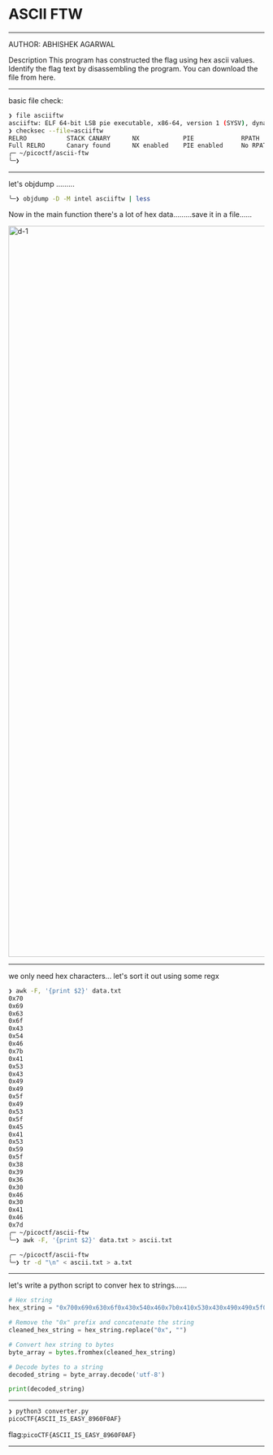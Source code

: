 # ASCII FTW

---


AUTHOR: ABHISHEK AGARWAL

Description
This program has constructed the flag using hex ascii values. Identify the flag text by disassembling the program.
You can download the file from here.

---

basic file check:

```bash
❯ file asciiftw
asciiftw: ELF 64-bit LSB pie executable, x86-64, version 1 (SYSV), dynamically linked, interpreter /lib64/ld-linux-x86-64.so.2, BuildID[sha1]=e1c32dace8ac1516160b771e493f5ebffcac9855, for GNU/Linux 3.2.0, not stripped
❯ checksec --file=asciiftw
RELRO           STACK CANARY      NX            PIE             RPATH      RUNPATH	Symbols		FORTIFY	Fortified	Fortifiable	FILE
Full RELRO      Canary found      NX enabled    PIE enabled     No RPATH   No RUNPATH   66 Symbols	  No	0		1		asciiftw
╭─ ~/picoctf/ascii-ftw
╰─❯
```
---

let's objdump .........

```bash
╰─❯ objdump -D -M intel asciiftw | less
```

Now in the main function there's a lot of hex data.........save it in a file......

<img width="1440" alt="d-1" src="https://github.com/Lynk4/PicoCTF/assets/44930131/c2b56fd6-73f3-4349-9cb4-4cd5e290efe3">

---

we only need hex characters... let's sort it out using some regx

```bash
❯ awk -F, '{print $2}' data.txt
0x70
0x69
0x63
0x6f
0x43
0x54
0x46
0x7b
0x41
0x53
0x43
0x49
0x49
0x5f
0x49
0x53
0x5f
0x45
0x41
0x53
0x59
0x5f
0x38
0x39
0x36
0x30
0x46
0x30
0x41
0x46
0x7d
╭─ ~/picoctf/ascii-ftw
╰─❯ awk -F, '{print $2}' data.txt > ascii.txt

╭─ ~/picoctf/ascii-ftw
╰─❯ tr -d "\n" < ascii.txt > a.txt
```

---

let's write a python script to conver hex to strings......

```python
# Hex string
hex_string = "0x700x690x630x6f0x430x540x460x7b0x410x530x430x490x490x5f0x490x530x5f0x450x410x530x590x5f0x380x390x360x300x460x300x410x460x7d"

# Remove the "0x" prefix and concatenate the string
cleaned_hex_string = hex_string.replace("0x", "")

# Convert hex string to bytes
byte_array = bytes.fromhex(cleaned_hex_string)

# Decode bytes to a string
decoded_string = byte_array.decode('utf-8')

print(decoded_string)
```

---
```bash
❯ python3 converter.py
picoCTF{ASCII_IS_EASY_8960F0AF}
```

flag:```picoCTF{ASCII_IS_EASY_8960F0AF}```

---

